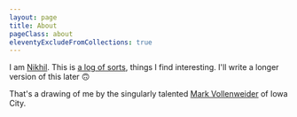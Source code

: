 ```yaml
---
layout: page
title: About
pageClass: about
eleventyExcludeFromCollections: true
---
```


I am [Nikhil](https://nikhil.io). This is [a log of sorts](https://www.clickhole.com/heartbreaking-this-man-works-for-a-website-1832465957), things I find interesting. I'll write a longer version of this later 🙃

That's a drawing of me by the singularly talented [Mark Vollenweider](https://www.markjvollenweider.com) of Iowa City.

<!-- Last built {{ "" | timestamp }} -->
